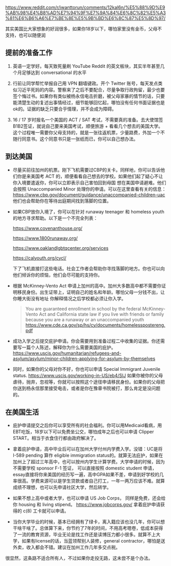 https://www.reddit.com/r/iwanttorun/comments/12kal6n/%E5%88%9D%E9%AB%98%E4%B8%AD%E7%94%9F%E7%9A%84%E6%8C%82%E5%A3%81%E6%B6%A6%E7%BE%8E%E5%9B%BD%E6%8C%87%E5%8D%97/

其实美国比大家想象的好润很多，如果你18岁以下，哪怕家里没有金币，父母不支持，也可以随便润

## 提前的准备工作

1. 英语一定学好。每天致死量刷 YouTube Reddit 的英文板块，其实半年甚至几个月足够达到 conversational 的水平

2. 行前让同学帮忙举报自己用 VPN 翻墙键政。开个 Twitter 账号，每天发点类似习近平死妈的内容。警察来了之后不要配合，尽量争取行政拘留，最少也要签个悔过书。如果你有类似被杨永信电击折磨，被父母家暴的情节的话，只要能清楚生动的复述出事情经过，细节能够回忆起，哪怕没有任何书面证据也是ok的。证据的缺乏只要合乎情理，并不会成为障碍。

3. 16 / 17 岁时报名一个美国的 ACT / SAT 考试，不需要真的准备。去大使馆签B1B2签证，就说自己要来美国考试，顺便旅游 + 看看几个想去的美国大学。这个过程唯一需要你父母支持的，就是一张往返机票，少量路费，外加一个不随行同意书。这个同意书只是一张纸而已，你可以自己想办法。

## 到达美国
- 尽量买前往加州的机票。刚下飞机需要过CBP的关卡。同样地，你可以告诉他们你是来美国考 ACT 的，顺便看看自己想去的学校。如果他们起了疑心不让你入境要遣返你，你可以立即表示自己害怕回到母国
  想在美国申请避难。他们会按照 Unaccompanied Minor 处理你的申请。可以在这里查看有关的信息：https://www.cbp.gov/document/guidance/unaccompanied-children-uac
  他们也会帮助你在等待出庭期间找到落脚的位置。

- 如果CBP放你入境了，你可以在针对 runaway teenager 和 homeless youth 的地方寻求帮助。以下是一个不完全列表：

  https://www.covenanthouse.org/

  https://www.1800runaway.org/

  https://www.oaklandlgbtqcenter.org/services

  https://calyouth.org/cycl/

  下了飞机直接打这些电话。社会工作者会帮助你寻找落脚的地方。你也可以向他们倾诉你的烦恼，他们会尽可能的支持你。


- 根据 McKinney-Vento Act 申请上加州的高中。加州大多数高中都不需要你证明移民身份。出生证带上，证明自己的姓名和年龄。哪怕父母一分钱不出，让你睡大街没有地址
  你解释情况之后学校都必须让你入学。

  > You are guaranteed enrollment in school by the federal McKinney-Vento Act and California state law if you live with friends or family because
  > you are a runaway or an unaccompanied youth
  > https://www.cde.ca.gov/sp/hs/cy/documents/homelesspostereng.pdf


- 成功入学之后提交庇护申请。你会需要用到准备过程二中收集的证据。你还需要写一篇个人陈述，解释你为什么需要美国的庇护。
  https://www.uscis.gov/humanitarian/refugees-and-asylum/asylum/minor-children-applying-for-asylum-by-themselves

- 同时，如果你的父母对你不好，你也可以申请 Special Immigrant Juvenile status. https://www.uscis.gov/working-in-US/eb4/SIJ
  如果你被你的父母虐待，抛弃，忽视等，你就可以按照这个途径申请移民身份。如果你的父母把你送到杨永信那里接受电击，或者是你在豫章书院被打，那么肯定是没问题的。

## 在美国生活

- 庇护申请提交之后你可以享受所有的社会福利。你可以用Medicaid看病，用EBT吃饭，18岁以下可以免费坐公交，哪怕成年之后也可以申请 Clipper START。相当于衣食住行都由政府解决了。

- 拿着庇护申请，高中毕业后可以在加州大学付州内学费入学。没错：UC是将 I-589 pending 算作 eligible immigration status的。就算无法庇护，如果在加州上了超过三年高中，也可以按州内学生计算学费。大学申请的时候，因为不需要学校 sponsor F-1 签证，
  可以直接按照 domestic student 申请，essay直接将你来美国的经历写一遍，高中GPA如果不差，申请到好学校的几率很高。学费来源可以是学生贷款或者自己打工，一年一两万应该不难。就算成绩不理想，也可以先申请社区大学，然后转学。

- 如果不想上高中或者大学，也可以申请 US Job Corps， 同样是免费，还会给你 housing 和 living stipend。 https://www.jobcorps.gov/ 拿着庇护申请获得的 c(8) 工卡就可以申请。

- 当你大学毕业的时候，基本已经拥有了绿卡，离入籍应该也没几年，你可以想干啥干啥了。总体算下来，你节约了7年的时间，不用高考嗯卷，低成本获得了一流的教育资源，毕业无论是找工作还是读博压力都小很多。就算不上大学，如果有license的话，当蓝领帮别人装修，general contractor，哪怕是送外卖，收入都会不错。建议在加州工作几年多交点税。



很显然，这条路不适合所有人，不过如果你走投无路，这未尝不是个办法。
